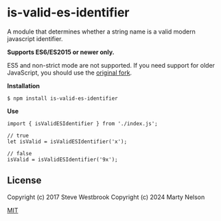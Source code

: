 # is-valid-es-identifier

A module that determines whether a string name is a valid modern javascript identifier.

**Supports ES6/ES2015 or newer only.** 

ES5 and non-strict mode are not supported. If you need support for older JavaScript, you
should use the [original fork](https://github.com/SteveWestbrook/is-valid-var-name).

**Installation**

```
$ npm install is-valid-es-identifier
```

**Use**

```
import { isValidESIdentifier } from './index.js';

// true
let isValid = isValidESIdentifier('x');

// false
isValid = isValidESIdentifier('9x');

```

## License
Copyright (c) 2017 Steve Westbrook
Copyright (c) 2024 Marty Nelson

[MIT](LICENSE)
